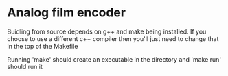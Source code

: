 # Analog film encoder

Buidling from source depends on g++ and make being installed. If you choose to use a different c++ compiler then you'll just need to change that in the top of the Makefile

Running 'make' should create an executable in the directory and 'make run' should run it
